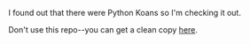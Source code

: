 I found out that there were Python Koans so I'm checking it out.

Don't use this repo--you can get a clean copy [here](https://github.com/gregmalcolm/python_koans).
